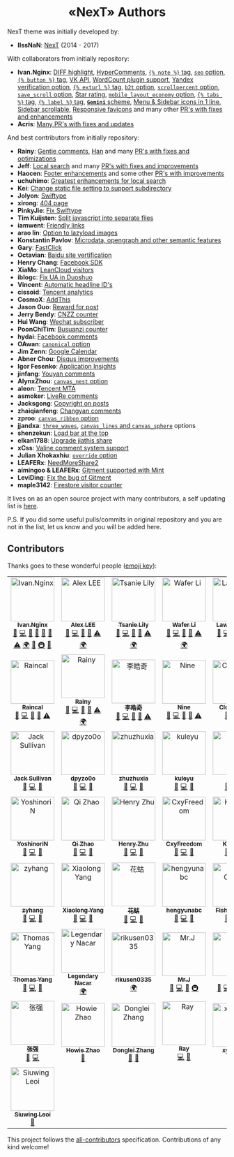 # <div align="center">«NexT» Authors</div>

NexT theme was initially developed by:

- **IIssNaN**: [NexT](https://github.com/iissnan/hexo-theme-next) (2014 - 2017)

With collaborators from initially repository:

- **Ivan.Nginx**: [DIFF highlight](https://github.com/iissnan/hexo-theme-next/pull/1079),
                  [HyperComments](https://github.com/iissnan/hexo-theme-next/pull/1155),
                  [`{% note %}` tag](https://github.com/iissnan/hexo-theme-next/pull/1160),
                  [`seo` option](https://github.com/iissnan/hexo-theme-next/pull/1311),
                  [`{% button %}` tag](https://github.com/iissnan/hexo-theme-next/pull/1328),
                  [VK API](https://github.com/iissnan/hexo-theme-next/pull/1381),
                  [WordCount plugin support](https://github.com/iissnan/hexo-theme-next/pull/1381),
                  [Yandex verification option](https://github.com/iissnan/hexo-theme-next/pull/1381),
                  [`{% exturl %}` tag](https://github.com/iissnan/hexo-theme-next/pull/1438),
                  [`b2t` option](https://github.com/iissnan/hexo-theme-next/pull/1438),
                  [`scrollpercent` option](https://github.com/iissnan/hexo-theme-next/pull/1438),
                  [`save_scroll` option](https://github.com/iissnan/hexo-theme-next/pull/1574),
                  [Star rating](https://github.com/iissnan/hexo-theme-next/pull/1649),
                  [`mobile_layout_economy` option](https://github.com/iissnan/hexo-theme-next/pull/1697),
                  [`{% tabs %}` tag](https://github.com/iissnan/hexo-theme-next/pull/1697),
                  [`{% label %}` tag](https://github.com/iissnan/hexo-theme-next/pull/1697),
                  [**`Gemini`** scheme](https://github.com/iissnan/hexo-theme-next/pull/1697),
                  [Menu & Sidebar icons in 1 line](https://github.com/iissnan/hexo-theme-next/pull/1830),
                  [Sidebar scrollable](https://github.com/iissnan/hexo-theme-next/pull/1898),
                  [Responsive favicons](https://github.com/iissnan/hexo-theme-next/pull/1898)
                  and many other [PR's with fixes and enhancements](https://github.com/iissnan/hexo-theme-next/pulls?utf8=%E2%9C%93&q=is%3Apr%20author%3Aivan-nginx)
- **Acris**: [Many PR's with fixes and updates](https://github.com/iissnan/hexo-theme-next/pulls?utf8=%E2%9C%93&q=is%3Apr%20author%3AAcris)

And best contributors from initially repository:

- **Rainy**: [Gentie comments](https://github.com/iissnan/hexo-theme-next/pull/1301),
             [Han](https://github.com/iissnan/hexo-theme-next/pull/1598)
             and many [PR's with fixes and optimizations](https://github.com/iissnan/hexo-theme-next/pulls?utf8=%E2%9C%93&q=is%3Apr%20author%3Ageekrainy)
- **Jeff**: [Local search](https://github.com/iissnan/hexo-theme-next/pull/694)
            and many [PR's with fixes and improvements](https://github.com/iissnan/hexo-theme-next/pulls?utf8=%E2%9C%93&q=is%3Apr%20author%3Aflashlab)
- **Haocen**: [Footer enhancements](https://github.com/iissnan/hexo-theme-next/pull/1886)
              and some other [PR's with improvements](https://github.com/iissnan/hexo-theme-next/pulls?utf8=%E2%9C%93&q=is%3Apr%20author%3AHaocen)
- **uchuhimo**: [Greatest enhancements for local search](https://github.com/iissnan/hexo-theme-next/pulls?utf8=%E2%9C%93&q=is%3Apr%20author%3Auchuhimo)
- **Kei**: [Change static file setting to support subdirectory](https://github.com/iissnan/hexo-theme-next/pull/4)
- **Jolyon**: [Swiftype](https://github.com/iissnan/hexo-theme-next/pull/84)
- **xirong**: [404 page](https://github.com/iissnan/hexo-theme-next/pull/126)
- **PinkyJie**: [Fix Swiftype](https://github.com/iissnan/hexo-theme-next/pull/132)
- **Tim Kuijsten**: [Split javascript into separate files](https://github.com/iissnan/hexo-theme-next/pull/152)
- **iamwent**: [Friendly links](https://github.com/iissnan/hexo-theme-next/pull/250)
- **arao lin**: [Option to lazyload images](https://github.com/iissnan/hexo-theme-next/pull/269)
- **Konstantin Pavlov**: [Microdata, opengraph and other semantic features](https://github.com/iissnan/hexo-theme-next/pull/276)
- **Gary**: [FastClick](https://github.com/iissnan/hexo-theme-next/pull/324)
- **Octavian**: [Baidu site vertification](https://github.com/iissnan/hexo-theme-next/pull/367)
- **Henry Chang**: [Facebook SDK](https://github.com/iissnan/hexo-theme-next/pull/410)
- **XiaMo**: [LeanCloud visitors](https://github.com/iissnan/hexo-theme-next/pull/439)
- **iblogc**: [Fix UA in Duoshuo](https://github.com/iissnan/hexo-theme-next/pull/489)
- **Vincent**: [Automatic headline ID's](https://github.com/iissnan/hexo-theme-next/pull/588)
- **cissoid**: [Tencent analytics](https://github.com/iissnan/hexo-theme-next/pull/603)
- **CosmoX**: [AddThis](https://github.com/iissnan/hexo-theme-next/pull/660)
- **Jason Guo**: [Reward for post](https://github.com/iissnan/hexo-theme-next/pull/687)
- **Jerry Bendy**: [CNZZ counter](https://github.com/iissnan/hexo-theme-next/pull/712)
- **Hui Wang**: [Wechat subscriber](https://github.com/iissnan/hexo-theme-next/pull/788)
- **PoonChiTim**: [Busuanzi counter](https://github.com/iissnan/hexo-theme-next/pull/809)
- **hydai**: [Facebook comments](https://github.com/iissnan/hexo-theme-next/pull/925)
- **OAwan**: [`canonical` option](https://github.com/iissnan/hexo-theme-next/pull/931)
- **Jim Zenn**: [Google Calendar](https://github.com/iissnan/hexo-theme-next/pull/1167)
- **Abner Chou**: [Disqus improvements](https://github.com/iissnan/hexo-theme-next/pull/1173)
- **Igor Fesenko**: [Application Insights](https://github.com/iissnan/hexo-theme-next/pull/1257)
- **jinfang**: [Youyan comments](https://github.com/iissnan/hexo-theme-next/pull/1324)
- **AlynxZhou**: [`canvas_nest` option](https://github.com/iissnan/hexo-theme-next/pull/1327)
- **aleon**: [Tencent MTA](https://github.com/iissnan/hexo-theme-next/pull/1408)
- **asmoker**: [LiveRe comments](https://github.com/iissnan/hexo-theme-next/pull/1415)
- **Jacksgong**: [Copyright on posts](https://github.com/iissnan/hexo-theme-next/pull/1497)
- **zhaiqianfeng**: [Changyan comments](https://github.com/iissnan/hexo-theme-next/pull/1514)
- **zproo**: [`canvas_ribbon` option](https://github.com/iissnan/hexo-theme-next/pull/1565)
- **jjandxa**: [`three_waves`](https://github.com/iissnan/hexo-theme-next/pull/1534),
               [`canvas_lines` and `canvas_sphere`](https://github.com/iissnan/hexo-theme-next/pull/1595) options
- **shenzekun**: [Load bar at the top](https://github.com/iissnan/hexo-theme-next/pull/1689)
- **elkan1788**: [Upgrade jiathis share](https://github.com/iissnan/hexo-theme-next/pull/1796)
- **xCss**: [Valine comment system support](https://github.com/iissnan/hexo-theme-next/pull/1811)
- **Julian Xhokaxhiu**: [`override` option](https://github.com/iissnan/hexo-theme-next/pull/1861)
- **LEAFERx**: [NeedMoreShare2](https://github.com/iissnan/hexo-theme-next/pull/1913)
- **aimingoo & LEAFERx**: [Gitment supported with Mint](https://github.com/iissnan/hexo-theme-next/pull/1919)
- **LeviDing**: [Fix the bug of Gitment](https://github.com/iissnan/hexo-theme-next/pull/1944)
- **maple3142**: [Firestore visitor counter](https://github.com/iissnan/hexo-theme-next/pull/1978)

It lives on as an open source project with many contributors, a self updating list is [here](https://github.com/theme-next/hexo-theme-next/graphs/contributors).

P.S. If you did some useful pulls/commits in original repository and you are not in the list, let us know and you will be added here.

## Contributors

Thanks goes to these wonderful people ([emoji key](https://github.com/kentcdodds/all-contributors#emoji-key)):
<!-- ALL-CONTRIBUTORS-LIST:START - Do not remove or modify this section -->
<!-- prettier-ignore -->
<table>
  <tr>
    <td align="center"><a href="https://almostover.ru"><img src="https://avatars2.githubusercontent.com/u/16944225?v=4" width="100px;" alt="Ivan.Nginx"/><br /><sub><b>Ivan.Nginx</b></sub></a><br /><a href="https://github.com/theme-next/hexo-theme-next/issues?q=author%3Aivan-nginx" title="Bug reports">🐛</a> <a href="https://github.com/theme-next/hexo-theme-next/commits?author=ivan-nginx" title="Code">💻</a> <a href="https://github.com/theme-next/hexo-theme-next/commits?author=ivan-nginx" title="Documentation">📖</a> <a href="#ideas-ivan-nginx" title="Ideas, Planning, & Feedback">🤔</a> <a href="#blog-ivan-nginx" title="Blogposts">📝</a> <a href="#review-ivan-nginx" title="Reviewed Pull Requests">👀</a> <a href="https://github.com/theme-next/hexo-theme-next/commits?author=ivan-nginx" title="Tests">⚠️</a> <a href="#translation-ivan-nginx" title="Translation">🌍</a> <a href="#design-ivan-nginx" title="Design">🎨</a> <a href="#infra-ivan-nginx" title="Infrastructure (Hosting, Build-Tools, etc)">🚇</a> <a href="#maintenance-ivan-nginx" title="Maintenance">🚧</a></td>
    <td align="center"><a href="http://saili.science"><img src="https://avatars3.githubusercontent.com/u/8521181?v=4" width="100px;" alt="Alex LEE"/><br /><sub><b>Alex LEE</b></sub></a><br /><a href="https://github.com/theme-next/hexo-theme-next/issues?q=author%3Asli1989" title="Bug reports">🐛</a> <a href="https://github.com/theme-next/hexo-theme-next/commits?author=sli1989" title="Code">💻</a> <a href="https://github.com/theme-next/hexo-theme-next/commits?author=sli1989" title="Documentation">📖</a> <a href="#review-sli1989" title="Reviewed Pull Requests">👀</a> <a href="https://github.com/theme-next/hexo-theme-next/commits?author=sli1989" title="Tests">⚠️</a> <a href="#translation-sli1989" title="Translation">🌍</a></td>
    <td align="center"><a href="https://tsanie.us"><img src="https://avatars1.githubusercontent.com/u/980449?v=4" width="100px;" alt="Tsanie Lily"/><br /><sub><b>Tsanie Lily</b></sub></a><br /><a href="https://github.com/theme-next/hexo-theme-next/issues?q=author%3Atsanie" title="Bug reports">🐛</a> <a href="https://github.com/theme-next/hexo-theme-next/commits?author=tsanie" title="Code">💻</a> <a href="https://github.com/theme-next/hexo-theme-next/commits?author=tsanie" title="Documentation">📖</a> <a href="#review-tsanie" title="Reviewed Pull Requests">👀</a> <a href="https://github.com/theme-next/hexo-theme-next/commits?author=tsanie" title="Tests">⚠️</a> <a href="#translation-tsanie" title="Translation">🌍</a></td>
    <td align="center"><a href="https://wafer.li"><img src="https://avatars1.githubusercontent.com/u/12459199?v=4" width="100px;" alt="Wafer Li"/><br /><sub><b>Wafer Li</b></sub></a><br /><a href="https://github.com/theme-next/hexo-theme-next/issues?q=author%3Awafer-li" title="Bug reports">🐛</a> <a href="https://github.com/theme-next/hexo-theme-next/commits?author=wafer-li" title="Code">💻</a> <a href="https://github.com/theme-next/hexo-theme-next/commits?author=wafer-li" title="Documentation">📖</a> <a href="#review-wafer-li" title="Reviewed Pull Requests">👀</a> <a href="https://github.com/theme-next/hexo-theme-next/commits?author=wafer-li" title="Tests">⚠️</a> <a href="#translation-wafer-li" title="Translation">🌍</a></td>
    <td align="center"><a href="https://leaferx.online"><img src="https://avatars2.githubusercontent.com/u/20595509?v=4" width="100px;" alt="Lawrence Ye"/><br /><sub><b>Lawrence Ye</b></sub></a><br /><a href="https://github.com/theme-next/hexo-theme-next/issues?q=author%3ALEAFERx" title="Bug reports">🐛</a> <a href="https://github.com/theme-next/hexo-theme-next/commits?author=LEAFERx" title="Code">💻</a> <a href="https://github.com/theme-next/hexo-theme-next/commits?author=LEAFERx" title="Documentation">📖</a> <a href="#review-LEAFERx" title="Reviewed Pull Requests">👀</a> <a href="https://github.com/theme-next/hexo-theme-next/commits?author=LEAFERx" title="Tests">⚠️</a> <a href="#translation-LEAFERx" title="Translation">🌍</a></td>
    <td align="center"><a href="https://blog.maple3142.net/"><img src="https://avatars1.githubusercontent.com/u/9370547?v=4" width="100px;" alt="maple"/><br /><sub><b>maple</b></sub></a><br /><a href="https://github.com/theme-next/hexo-theme-next/issues?q=author%3Amaple3142" title="Bug reports">🐛</a> <a href="https://github.com/theme-next/hexo-theme-next/commits?author=maple3142" title="Code">💻</a> <a href="https://github.com/theme-next/hexo-theme-next/commits?author=maple3142" title="Documentation">📖</a> <a href="#review-maple3142" title="Reviewed Pull Requests">👀</a> <a href="https://github.com/theme-next/hexo-theme-next/commits?author=maple3142" title="Tests">⚠️</a> <a href="#translation-maple3142" title="Translation">🌍</a></td>
  </tr>
  <tr>
    <td align="center"><a href="https://raincal.com"><img src="https://avatars1.githubusercontent.com/u/6279478?v=4" width="100px;" alt="Raincal"/><br /><sub><b>Raincal</b></sub></a><br /><a href="https://github.com/theme-next/hexo-theme-next/issues?q=author%3ARaincal" title="Bug reports">🐛</a> <a href="https://github.com/theme-next/hexo-theme-next/commits?author=Raincal" title="Code">💻</a> <a href="https://github.com/theme-next/hexo-theme-next/commits?author=Raincal" title="Documentation">📖</a> <a href="#review-Raincal" title="Reviewed Pull Requests">👀</a> <a href="https://github.com/theme-next/hexo-theme-next/commits?author=Raincal" title="Tests">⚠️</a></td>
    <td align="center"><a href="https://rainylog.com"><img src="https://avatars1.githubusercontent.com/u/7333266?v=4" width="100px;" alt="Rainy"/><br /><sub><b>Rainy</b></sub></a><br /><a href="https://github.com/theme-next/hexo-theme-next/issues?q=author%3Ageekrainy" title="Bug reports">🐛</a> <a href="https://github.com/theme-next/hexo-theme-next/commits?author=geekrainy" title="Code">💻</a> <a href="https://github.com/theme-next/hexo-theme-next/commits?author=geekrainy" title="Documentation">📖</a> <a href="#review-geekrainy" title="Reviewed Pull Requests">👀</a> <a href="https://github.com/theme-next/hexo-theme-next/commits?author=geekrainy" title="Tests">⚠️</a> <a href="#translation-geekrainy" title="Translation">🌍</a></td>
    <td align="center"><a href="https://liolok.github.io/"><img src="https://avatars0.githubusercontent.com/u/34574198?v=4" width="100px;" alt="李皓奇"/><br /><sub><b>李皓奇</b></sub></a><br /><a href="https://github.com/theme-next/hexo-theme-next/issues?q=author%3Aliolok" title="Bug reports">🐛</a> <a href="https://github.com/theme-next/hexo-theme-next/commits?author=liolok" title="Code">💻</a> <a href="https://github.com/theme-next/hexo-theme-next/commits?author=liolok" title="Documentation">📖</a> <a href="#review-liolok" title="Reviewed Pull Requests">👀</a> <a href="https://github.com/theme-next/hexo-theme-next/commits?author=liolok" title="Tests">⚠️</a></td>
    <td align="center"><a href="http://ioliu.cn"><img src="https://avatars2.githubusercontent.com/u/10877162?v=4" width="100px;" alt="Nine"/><br /><sub><b>Nine</b></sub></a><br /><a href="https://github.com/theme-next/hexo-theme-next/issues?q=author%3AxCss" title="Bug reports">🐛</a> <a href="https://github.com/theme-next/hexo-theme-next/commits?author=xCss" title="Code">💻</a> <a href="https://github.com/theme-next/hexo-theme-next/commits?author=xCss" title="Documentation">📖</a> <a href="#review-xCss" title="Reviewed Pull Requests">👀</a> <a href="https://github.com/theme-next/hexo-theme-next/commits?author=xCss" title="Tests">⚠️</a></td>
    <td align="center"><a href="https://github.com/jackey8616"><img src="https://avatars0.githubusercontent.com/u/12930377?v=4" width="100px;" alt="Clooooode"/><br /><sub><b>Clooooode</b></sub></a><br /><a href="https://github.com/theme-next/hexo-theme-next/issues?q=author%3Ajackey8616" title="Bug reports">🐛</a> <a href="https://github.com/theme-next/hexo-theme-next/commits?author=jackey8616" title="Code">💻</a> <a href="https://github.com/theme-next/hexo-theme-next/commits?author=jackey8616" title="Documentation">📖</a></td>
    <td align="center"><a href="https://github.com/xu-song"><img src="https://avatars3.githubusercontent.com/u/13825126?v=4" width="100px;" alt="Xu Song"/><br /><sub><b>Xu Song</b></sub></a><br /><a href="https://github.com/theme-next/hexo-theme-next/issues?q=author%3Axu-song" title="Bug reports">🐛</a> <a href="https://github.com/theme-next/hexo-theme-next/commits?author=xu-song" title="Code">💻</a> <a href="https://github.com/theme-next/hexo-theme-next/commits?author=xu-song" title="Documentation">📖</a></td>
  </tr>
  <tr>
    <td align="center"><a href="https://github.com/HuntedCodes"><img src="https://avatars3.githubusercontent.com/u/10931391?v=4" width="100px;" alt="Jack Sullivan"/><br /><sub><b>Jack Sullivan</b></sub></a><br /><a href="https://github.com/theme-next/hexo-theme-next/issues?q=author%3AHuntedCodes" title="Bug reports">🐛</a> <a href="https://github.com/theme-next/hexo-theme-next/commits?author=HuntedCodes" title="Code">💻</a> <a href="https://github.com/theme-next/hexo-theme-next/commits?author=HuntedCodes" title="Documentation">📖</a></td>
    <td align="center"><a href="https://github.com/dpyzo0o"><img src="https://avatars1.githubusercontent.com/u/24768249?v=4" width="100px;" alt="dpyzo0o"/><br /><sub><b>dpyzo0o</b></sub></a><br /><a href="https://github.com/theme-next/hexo-theme-next/issues?q=author%3Adpyzo0o" title="Bug reports">🐛</a> <a href="https://github.com/theme-next/hexo-theme-next/commits?author=dpyzo0o" title="Code">💻</a> <a href="https://github.com/theme-next/hexo-theme-next/commits?author=dpyzo0o" title="Documentation">📖</a></td>
    <td align="center"><a href="http://zhuzhuyule.com"><img src="https://avatars1.githubusercontent.com/u/11242146?v=4" width="100px;" alt="zhuzhuxia"/><br /><sub><b>zhuzhuxia</b></sub></a><br /><a href="https://github.com/theme-next/hexo-theme-next/issues?q=author%3Azhuzhuyule" title="Bug reports">🐛</a> <a href="https://github.com/theme-next/hexo-theme-next/commits?author=zhuzhuyule" title="Code">💻</a> <a href="https://github.com/theme-next/hexo-theme-next/commits?author=zhuzhuyule" title="Documentation">📖</a></td>
    <td align="center"><a href="https://kuleyu-hugo.netlify.com/"><img src="https://avatars0.githubusercontent.com/u/25771340?v=4" width="100px;" alt="kuleyu"/><br /><sub><b>kuleyu</b></sub></a><br /><a href="https://github.com/theme-next/hexo-theme-next/issues?q=author%3Akuleyu" title="Bug reports">🐛</a> <a href="https://github.com/theme-next/hexo-theme-next/commits?author=kuleyu" title="Code">💻</a> <a href="https://github.com/theme-next/hexo-theme-next/commits?author=kuleyu" title="Documentation">📖</a></td>
    <td align="center"><a href="http://jdhao.github.io"><img src="https://avatars2.githubusercontent.com/u/16662357?v=4" width="100px;" alt="jdhao"/><br /><sub><b>jdhao</b></sub></a><br /><a href="https://github.com/theme-next/hexo-theme-next/issues?q=author%3Ajdhao" title="Bug reports">🐛</a> <a href="https://github.com/theme-next/hexo-theme-next/commits?author=jdhao" title="Code">💻</a> <a href="https://github.com/theme-next/hexo-theme-next/commits?author=jdhao" title="Documentation">📖</a></td>
    <td align="center"><a href="http://www.albertgao.xyz"><img src="https://avatars1.githubusercontent.com/u/18282328?v=4" width="100px;" alt="AlbertGao"/><br /><sub><b>AlbertGao</b></sub></a><br /><a href="https://github.com/theme-next/hexo-theme-next/issues?q=author%3AAlbert-Gao" title="Bug reports">🐛</a> <a href="https://github.com/theme-next/hexo-theme-next/commits?author=Albert-Gao" title="Code">💻</a> <a href="https://github.com/theme-next/hexo-theme-next/commits?author=Albert-Gao" title="Documentation">📖</a></td>
  </tr>
  <tr>
    <td align="center"><a href="https://yoshinorin.net/"><img src="https://avatars0.githubusercontent.com/u/11273093?v=4" width="100px;" alt="YoshinoriN"/><br /><sub><b>YoshinoriN</b></sub></a><br /><a href="https://github.com/theme-next/hexo-theme-next/issues?q=author%3AYoshinoriN" title="Bug reports">🐛</a> <a href="https://github.com/theme-next/hexo-theme-next/commits?author=YoshinoriN" title="Code">💻</a> <a href="https://github.com/theme-next/hexo-theme-next/commits?author=YoshinoriN" title="Documentation">📖</a></td>
    <td align="center"><a href="https://zhaoqi99.github.io/"><img src="https://avatars3.githubusercontent.com/u/25344334?v=4" width="100px;" alt="Qi Zhao"/><br /><sub><b>Qi Zhao</b></sub></a><br /><a href="https://github.com/theme-next/hexo-theme-next/issues?q=author%3AZhaoQi99" title="Bug reports">🐛</a> <a href="https://github.com/theme-next/hexo-theme-next/commits?author=ZhaoQi99" title="Code">💻</a> <a href="https://github.com/theme-next/hexo-theme-next/commits?author=ZhaoQi99" title="Documentation">📖</a></td>
    <td align="center"><a href="https://changchen.me/"><img src="https://avatars2.githubusercontent.com/u/6239652?v=4" width="100px;" alt="Henry Zhu"/><br /><sub><b>Henry Zhu</b></sub></a><br /><a href="https://github.com/theme-next/hexo-theme-next/issues?q=author%3Adaya0576" title="Bug reports">🐛</a> <a href="https://github.com/theme-next/hexo-theme-next/commits?author=daya0576" title="Code">💻</a> <a href="https://github.com/theme-next/hexo-theme-next/commits?author=daya0576" title="Documentation">📖</a></td>
    <td align="center"><a href="https://github.com/cxyfreedom"><img src="https://avatars1.githubusercontent.com/u/8132652?v=4" width="100px;" alt="CxyFreedom"/><br /><sub><b>CxyFreedom</b></sub></a><br /><a href="https://github.com/theme-next/hexo-theme-next/issues?q=author%3Acxyfreedom" title="Bug reports">🐛</a> <a href="https://github.com/theme-next/hexo-theme-next/commits?author=cxyfreedom" title="Code">💻</a> <a href="https://github.com/theme-next/hexo-theme-next/commits?author=cxyfreedom" title="Documentation">📖</a></td>
    <td align="center"><a href="https://kaitohh.com/"><img src="https://avatars1.githubusercontent.com/u/13927774?v=4" width="100px;" alt="KaitoHH"/><br /><sub><b>KaitoHH</b></sub></a><br /><a href="https://github.com/theme-next/hexo-theme-next/issues?q=author%3AKaitoHH" title="Bug reports">🐛</a> <a href="https://github.com/theme-next/hexo-theme-next/commits?author=KaitoHH" title="Code">💻</a> <a href="https://github.com/theme-next/hexo-theme-next/commits?author=KaitoHH" title="Documentation">📖</a></td>
    <td align="center"><a href="http://www.zhaojun.im"><img src="https://avatars2.githubusercontent.com/u/35387985?v=4" width="100px;" alt="赵俊"/><br /><sub><b>赵俊</b></sub></a><br /><a href="https://github.com/theme-next/hexo-theme-next/issues?q=author%3Azhaojun1998" title="Bug reports">🐛</a> <a href="https://github.com/theme-next/hexo-theme-next/commits?author=zhaojun1998" title="Code">💻</a> <a href="https://github.com/theme-next/hexo-theme-next/commits?author=zhaojun1998" title="Documentation">📖</a></td>
  </tr>
  <tr>
    <td align="center"><a href="https://github.com/izyhang"><img src="https://avatars2.githubusercontent.com/u/13059924?v=4" width="100px;" alt="zyhang"/><br /><sub><b>zyhang</b></sub></a><br /><a href="https://github.com/theme-next/hexo-theme-next/issues?q=author%3Aizyhang" title="Bug reports">🐛</a> <a href="https://github.com/theme-next/hexo-theme-next/commits?author=izyhang" title="Code">💻</a> <a href="https://github.com/theme-next/hexo-theme-next/commits?author=izyhang" title="Documentation">📖</a></td>
    <td align="center"><a href="https://xiaolony.github.io"><img src="https://avatars2.githubusercontent.com/u/18529307?v=4" width="100px;" alt="Xiaolong Yang"/><br /><sub><b>Xiaolong Yang</b></sub></a><br /><a href="https://github.com/theme-next/hexo-theme-next/issues?q=author%3AXiaolonY" title="Bug reports">🐛</a> <a href="https://github.com/theme-next/hexo-theme-next/commits?author=XiaolonY" title="Code">💻</a> <a href="https://github.com/theme-next/hexo-theme-next/commits?author=XiaolonY" title="Documentation">📖</a></td>
    <td align="center"><a href="https://github.com/yzca"><img src="https://avatars1.githubusercontent.com/u/15226118?v=4" width="100px;" alt="花蛄"/><br /><sub><b>花蛄</b></sub></a><br /><a href="https://github.com/theme-next/hexo-theme-next/issues?q=author%3Ayzca" title="Bug reports">🐛</a> <a href="https://github.com/theme-next/hexo-theme-next/commits?author=yzca" title="Code">💻</a> <a href="https://github.com/theme-next/hexo-theme-next/commits?author=yzca" title="Documentation">📖</a></td>
    <td align="center"><a href="http://hengyunabc.github.io/"><img src="https://avatars2.githubusercontent.com/u/1683936?v=4" width="100px;" alt="hengyunabc"/><br /><sub><b>hengyunabc</b></sub></a><br /><a href="https://github.com/theme-next/hexo-theme-next/issues?q=author%3Ahengyunabc" title="Bug reports">🐛</a> <a href="https://github.com/theme-next/hexo-theme-next/commits?author=hengyunabc" title="Code">💻</a> <a href="https://github.com/theme-next/hexo-theme-next/commits?author=hengyunabc" title="Documentation">📖</a></td>
    <td align="center"><a href="http://bluefisher.github.io"><img src="https://avatars2.githubusercontent.com/u/6104460?v=4" width="100px;" alt="Fisher Chang"/><br /><sub><b>Fisher Chang</b></sub></a><br /><a href="https://github.com/theme-next/hexo-theme-next/issues?q=author%3ABlueFisher" title="Bug reports">🐛</a> <a href="https://github.com/theme-next/hexo-theme-next/commits?author=BlueFisher" title="Code">💻</a> <a href="https://github.com/theme-next/hexo-theme-next/commits?author=BlueFisher" title="Documentation">📖</a></td>
    <td align="center"><a href="http://chansonshen.com/"><img src="https://avatars2.githubusercontent.com/u/4521477?v=4" width="100px;" alt="Chanson Shen"/><br /><sub><b>Chanson Shen</b></sub></a><br /><a href="https://github.com/theme-next/hexo-theme-next/issues?q=author%3Ashenchsh" title="Bug reports">🐛</a> <a href="https://github.com/theme-next/hexo-theme-next/commits?author=shenchsh" title="Code">💻</a> <a href="https://github.com/theme-next/hexo-theme-next/commits?author=shenchsh" title="Documentation">📖</a></td>
  </tr>
  <tr>
    <td align="center"><a href="http://ywjno.com"><img src="https://avatars2.githubusercontent.com/u/842383?v=4" width="100px;" alt="Thomas Yang"/><br /><sub><b>Thomas Yang</b></sub></a><br /><a href="https://github.com/theme-next/hexo-theme-next/issues?q=author%3Aywjno" title="Bug reports">🐛</a> <a href="https://github.com/theme-next/hexo-theme-next/commits?author=ywjno" title="Code">💻</a> <a href="https://github.com/theme-next/hexo-theme-next/commits?author=ywjno" title="Documentation">📖</a></td>
    <td align="center"><a href="http://legendarynacar.github.io"><img src="https://avatars3.githubusercontent.com/u/8149261?v=4" width="100px;" alt="Legendary Nacar"/><br /><sub><b>Legendary Nacar</b></sub></a><br /><a href="#translation-legendarynacar" title="Translation">🌍</a></td>
    <td align="center"><a href="https://github.com/Rikusen0335"><img src="https://avatars0.githubusercontent.com/u/19174234?v=4" width="100px;" alt="rikusen0335"/><br /><sub><b>rikusen0335</b></sub></a><br /><a href="#translation-Rikusen0335" title="Translation">🌍</a></td>
    <td align="center"><a href="https://www.dnocm.com"><img src="https://avatars3.githubusercontent.com/u/15902347?v=4" width="100px;" alt="Mr.J"/><br /><sub><b>Mr.J</b></sub></a><br /><a href="https://github.com/theme-next/hexo-theme-next/issues?q=author%3AJiangTJ" title="Bug reports">🐛</a> <a href="https://github.com/theme-next/hexo-theme-next/commits?author=JiangTJ" title="Code">💻</a> <a href="https://github.com/theme-next/hexo-theme-next/commits?author=JiangTJ" title="Documentation">📖</a> <a href="#infra-JiangTJ" title="Infrastructure (Hosting, Build-Tools, etc)">🚇</a></td>
    <td align="center"><a href="https://1v9.im"><img src="https://avatars3.githubusercontent.com/u/29083921?v=4" width="100px;" alt="1v9"/><br /><sub><b>1v9</b></sub></a><br /><a href="https://github.com/theme-next/hexo-theme-next/issues?q=author%3A1v9" title="Bug reports">🐛</a> <a href="https://github.com/theme-next/hexo-theme-next/commits?author=1v9" title="Code">💻</a> <a href="https://github.com/theme-next/hexo-theme-next/commits?author=1v9" title="Documentation">📖</a> <a href="#translation-1v9" title="Translation">🌍</a> <a href="#review-1v9" title="Reviewed Pull Requests">👀</a></td>
    <td align="center"><a href="https://zhangshuqiao.org"><img src="https://avatars1.githubusercontent.com/u/16272760?v=4" width="100px;" alt="Mimi"/><br /><sub><b>Mimi</b></sub></a><br /><a href="https://github.com/theme-next/hexo-theme-next/issues?q=author%3Astevenjoezhang" title="Bug reports">🐛</a> <a href="https://github.com/theme-next/hexo-theme-next/commits?author=stevenjoezhang" title="Code">💻</a> <a href="https://github.com/theme-next/hexo-theme-next/commits?author=stevenjoezhang" title="Documentation">📖</a> <a href="#review-stevenjoezhang" title="Reviewed Pull Requests">👀</a> <a href="#translation-stevenjoezhang" title="Translation">🌍</a></td>
  </tr>
  <tr>
    <td align="center"><a href="https://i-m.dev"><img src="https://avatars2.githubusercontent.com/u/17429111?v=4" width="100px;" alt="张强"/><br /><sub><b>张强</b></sub></a><br /><a href="https://github.com/theme-next/hexo-theme-next/issues?q=author%3Azq-97" title="Bug reports">🐛</a> <a href="https://github.com/theme-next/hexo-theme-next/commits?author=zq-97" title="Code">💻</a></td>
    <td align="center"><a href="http://www.howiezhao.com"><img src="https://avatars2.githubusercontent.com/u/16129206?v=4" width="100px;" alt="Howie Zhao"/><br /><sub><b>Howie Zhao</b></sub></a><br /><a href="https://github.com/theme-next/hexo-theme-next/commits?author=howiezhao" title="Documentation">📖</a></td>
    <td align="center"><a href="http://dlzhang.com"><img src="https://avatars1.githubusercontent.com/u/19180725?v=4" width="100px;" alt="Donglei Zhang"/><br /><sub><b>Donglei Zhang</b></sub></a><br /><a href="https://github.com/theme-next/hexo-theme-next/commits?author=lei2rock" title="Documentation">📖</a> <a href="https://github.com/theme-next/hexo-theme-next/issues?q=author%3Alei2rock" title="Bug reports">🐛</a></td>
    <td align="center"><a href="https://hsiangfeng.github.io/"><img src="https://avatars2.githubusercontent.com/u/19990752?v=4" width="100px;" alt="Ray"/><br /><sub><b>Ray</b></sub></a><br /><a href="https://github.com/theme-next/hexo-theme-next/commits?author=hsiangfeng" title="Code">💻</a> <a href="https://github.com/theme-next/hexo-theme-next/issues?q=author%3Ahsiangfeng" title="Bug reports">🐛</a></td>
    <td align="center"><a href="https://xyyuchn.github.io/"><img src="https://avatars3.githubusercontent.com/u/46118157?v=4" width="100px;" alt="xyyuchn"/><br /><sub><b>xyyuchn</b></sub></a><br /><a href="https://github.com/theme-next/hexo-theme-next/commits?author=xyyuchn" title="Documentation">📖</a></td>
    <td align="center"><a href="http://maples7.com/"><img src="https://avatars0.githubusercontent.com/u/9960982?v=4" width="100px;" alt="Maples7"/><br /><sub><b>Maples7</b></sub></a><br /><a href="https://github.com/theme-next/hexo-theme-next/commits?author=Maples7" title="Code">💻</a> <a href="https://github.com/theme-next/hexo-theme-next/issues?q=author%3AMaples7" title="Bug reports">🐛</a></td>
  </tr>
  <tr>
    <td align="center"><a href="https://littleylv.github.io/"><img src="https://avatars2.githubusercontent.com/u/16814596?v=4" width="100px;" alt="Siuwing Leoi"/><br /><sub><b>Siuwing Leoi</b></sub></a><br /><a href="https://github.com/theme-next/hexo-theme-next/issues?q=author%3Alittleylv" title="Bug reports">🐛</a></td>
  </tr>
</table>

<!-- ALL-CONTRIBUTORS-LIST:END -->

This project follows the [all-contributors](https://github.com/kentcdodds/all-contributors) specification. Contributions of any kind welcome!
